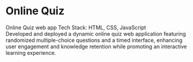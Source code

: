 # Online Quiz
Online Quiz web app
Tech Stack: HTML, CSS, JavaScript  
Developed and deployed a dynamic online quiz web application featuring randomized multiple-choice questions and a timed interface, enhancing user engagement and knowledge retention while promoting an interactive learning experience.
